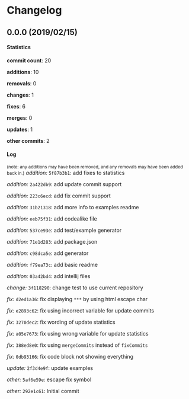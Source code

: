# Changelog
## 0.0.0 (2019/02/15)
#### Statistics
**commit count**: 20

**additions**: 10

**removals**: 0

**changes**: 1

**fixes**: 6

**merges**: 0

**updates**: 1

**other commits**: 2

#### Log
<small>(note: any additions may have been removed, and any removals may have been added back in.)</small>
*addition:* `5f87b3b1`: add fixes to statistics

*addition:* `2a422db9`: add update commit support

*addition:* `223c6ecd`: add fix commit support

*addition:* `31b21318`: add more info to examples readme

*addition:* `eeb75f31`: add codealike file

*addition:* `537ce93e`: add test/example generator

*addition:* `71e1d283`: add package.json

*addition:* `c98dca5e`: add generator

*addition:* `f79ea73c`: add basic readme

*addition:* `03a42bd4`: add intellij files

*change:* `3f118290`: change test to use current repository

*fix:* `d2ed1a36`: fix displaying `***` by using html escape char

*fix:* `e2893c62`: fix using incorrect variable for update commits

*fix:* `3270dec2`: fix wording of update statistics

*fix:* `a05e7673`: fix using wrong variable for update statistics

*fix:* `388ed8e0`: fix using `mergeCommits` instead of `fixCommits`

*fix:* `0db93166`: fix code block not showing everything

*update:* `2f3d4e9f`: update examples

*other:* `5af6e59e`: escape fix symbol

*other:* `292e1c61`: Initial commit

